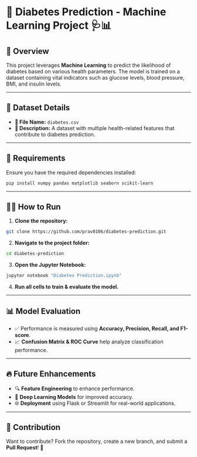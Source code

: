 # 🌟 Diabetes Prediction - Machine Learning Project 🩺📊

## 🚀 Overview
This project leverages **Machine Learning** to predict the likelihood of diabetes based on various health parameters. The model is trained on a dataset containing vital indicators such as glucose levels, blood pressure, BMI, and insulin levels.

---
  
## 📂 Dataset Details
- **📁 File Name:** `diabetes.csv`      
- **📌 Description:** A dataset with multiple health-related features that contribute to diabetes prediction.         
      
---

## 📌 Requirements
Ensure you have the required dependencies installed: 
```bash
pip install numpy pandas matplotlib seaborn scikit-learn
```

---

## 🏃‍♂️ How to Run
1. **Clone the repository:**
```bash
git clone https://github.com/prav0106/diabetes-prediction.git
```
2. **Navigate to the project folder:**
```bash
cd diabetes-prediction
```
3. **Open the Jupyter Notebook:**
```bash
jupyter notebook "Diabetes Prediction.ipynb"
```
4. **Run all cells to train & evaluate the model.**

---

## 📊 Model Evaluation
- ✅ Performance is measured using **Accuracy, Precision, Recall, and F1-score**.
- 📈 **Confusion Matrix & ROC Curve** help analyze classification performance.

---

## 🔥 Future Enhancements
- 🔍 **Feature Engineering** to enhance performance.
- 🤖 **Deep Learning Models** for improved accuracy.
- 🌐 **Deployment** using Flask or Streamlit for real-world applications.

---

## 🤝 Contribution
Want to contribute? Fork the repository, create a new branch, and submit a **Pull Request**! 🚀

